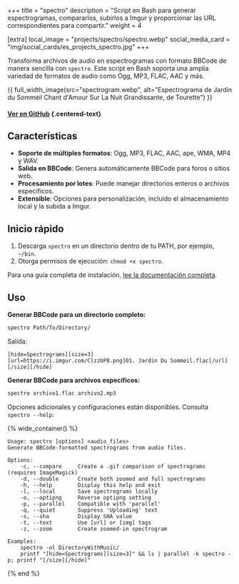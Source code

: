 +++
title = "spectro"
description = "Script en Bash para generar espectrogramas, compararlos, subirlos a Imgur y proporcionar las URL correspondientes para compartir."
weight = 4

[extra]
local_image = "projects/spectro/spectro.webp"
social_media_card = "img/social_cards/es_projects_spectro.jpg"
+++

Transforma archivos de audio en espectrogramas con formato BBCode de manera sencilla con `spectro`. Este script en Bash soporta una amplia variedad de formatos de audio como Ogg, MP3, FLAC, AAC y más.

{{ full_width_image(src="spectrogram.webp", alt="Espectrograma de Jardin du Sommeil Chant d'Amour Sur La Nuit Grandissante, de Tourette") }}

#### [Ver en GitHub](https://github.com/welpo/spectro) {.centered-text}

## Características

- **Soporte de múltiples formatos**: Ogg, MP3, FLAC, AAC, ape, WMA, MP4 y WAV.
- **Salida en BBCode**: Genera automáticamente BBCode para foros o sitios web.
- **Procesamiento por lotes**: Puede manejar directorios enteros o archivos específicos.
- **Extensible**: Opciones para personalización, incluido el almacenamiento local y la subida a Imgur.

## Inicio rápido

1. Descarga `spectro` en un directorio dentro de tu PATH, por ejemplo, `~/bin`.
2. Otorga permisos de ejecución: `chmod +x spectro`.

Para una guía completa de instalación, [lee la documentación completa](https://github.com/welpo/spectro#install).

## Uso

**Generar BBCode para un directorio completo:**

```bash
spectro Path/To/Directory/
```

Salida:

```
[hide=Spectrograms][size=3]
[url=https://i.imgur.com/ClzzbP8.png]01. Jardin Du Sommeil.flac[/url]
[/size][/hide]
```

**Generar BBCode para archivos específicos:**

```bash
spectro archivo1.flac archivo2.mp3
```

Opciones adicionales y configuraciones están disponibles. Consulta `spectro --help`:

{% wide_container() %}

```
Usage: spectro [options] <audio_files>
Generate BBCode-formatted spectrograms from audio files.

Options:
    -c, --compare     Create a .gif comparison of spectrograms (requires ImageMagick)
    -d, --double      Create both zoomed and full spectrograms
    -h, --help        Display this help and exit
    -l, --local       Save spectrograms locally
    -o, --optipng     Reverse optipng setting
    -p, --parallel    Compatible with 'parallel'
    -q, --quiet       Suppress 'Uploading' text
    -s, --sha         Display SHA value
    -t, --text        Use [url] or [img] tags
    -z, --zoom        Create zoomed-in spectrogram

Examples:
    spectro -ol DirectoryWithMusic/
    printf "[hide=Spectrograms][size=3]" && ls | parallel -k spectro -p; printf "[/size][/hide]"
```

{% end %}
